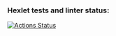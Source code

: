 ### Hexlet tests and linter status:
[![Actions Status](https://github.com/round-cube/python-project-50/workflows/hexlet-check/badge.svg)](https://github.com/round-cube/python-project-50/actions)